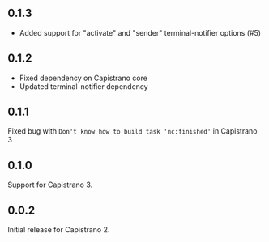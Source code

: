 ## 0.1.3

* Added support for "activate" and "sender" terminal-notifier options (#5)

## 0.1.2

* Fixed dependency on Capistrano core
* Updated terminal-notifier dependency

## 0.1.1

Fixed bug with `Don't know how to build task 'nc:finished'` in Capistrano 3

## 0.1.0

Support for Capistrano 3.

## 0.0.2

Initial release for Capistrano 2.
